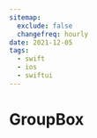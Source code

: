 ```yaml
---
sitemap:
  exclude: false
  changefreq: hourly
date: 2021-12-05
tags:
  - swift
  - ios
  - swiftui
---
```


# GroupBox
